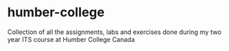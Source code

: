 # humber-college
Collection of all the assignments, labs and exercises done during my two year ITS course at Humber College Canada
